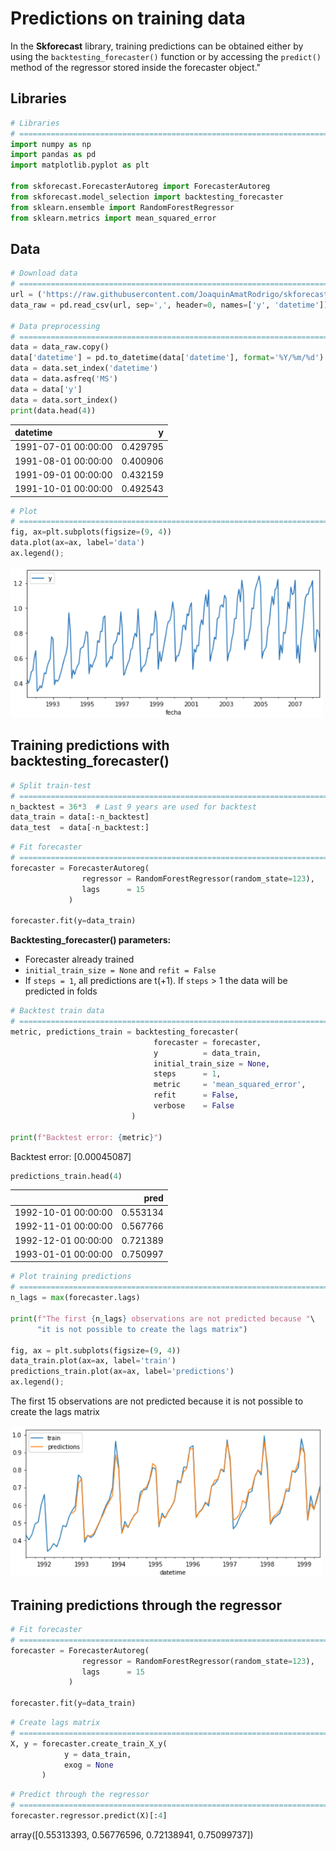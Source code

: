 # Predictions on training data

In the **Skforecast** library, training predictions can be obtained either by using the `backtesting_forecaster()` function or by accessing the `predict()` method of the regressor stored inside the forecaster object."



## Libraries

``` python
# Libraries
# ==============================================================================
import numpy as np
import pandas as pd
import matplotlib.pyplot as plt

from skforecast.ForecasterAutoreg import ForecasterAutoreg
from skforecast.model_selection import backtesting_forecaster
from sklearn.ensemble import RandomForestRegressor
from sklearn.metrics import mean_squared_error
```

## Data

``` python
# Download data
# ==============================================================================
url = ('https://raw.githubusercontent.com/JoaquinAmatRodrigo/skforecast/master/data/h2o.csv')
data_raw = pd.read_csv(url, sep=',', header=0, names=['y', 'datetime'])

# Data preprocessing
# ==============================================================================
data = data_raw.copy()
data['datetime'] = pd.to_datetime(data['datetime'], format='%Y/%m/%d')
data = data.set_index('datetime')
data = data.asfreq('MS')
data = data['y']
data = data.sort_index()
print(data.head(4))
```

| datetime            |        y |
|:--------------------|---------:|
| 1991-07-01 00:00:00 | 0.429795 |
| 1991-08-01 00:00:00 | 0.400906 |
| 1991-09-01 00:00:00 | 0.432159 |
| 1991-10-01 00:00:00 | 0.492543 |

``` python
# Plot
# ==============================================================================
fig, ax=plt.subplots(figsize=(9, 4))
data.plot(ax=ax, label='data')
ax.legend();
```

<img src="../img/data_full_serie.png" style="width: 500px;">


## Training predictions with backtesting_forecaster()

``` python
# Split train-test
# ==============================================================================
n_backtest = 36*3  # Last 9 years are used for backtest
data_train = data[:-n_backtest]
data_test  = data[-n_backtest:]
```

``` python
# Fit forecaster
# ==============================================================================
forecaster = ForecasterAutoreg(
                regressor = RandomForestRegressor(random_state=123),
                lags      = 15 
             )

forecaster.fit(y=data_train)
```

**Backtesting_forecaster() parameters:**
+ Forecaster already trained
+ `initial_train_size = None` and `refit = False`
+ If `steps = 1`, all predictions are t(+1). If `steps` > 1 the data will be predicted in folds

``` python
# Backtest train data
# ==============================================================================
metric, predictions_train = backtesting_forecaster(
                                forecaster = forecaster,
                                y          = data_train,
                                initial_train_size = None,
                                steps      = 1,
                                metric     = 'mean_squared_error',
                                refit      = False,
                                verbose    = False
                           )

print(f"Backtest error: {metric}")
```

Backtest error: [0.00045087]

``` python
predictions_train.head(4)
```

|                     |     pred |
|:--------------------|---------:|
| 1992-10-01 00:00:00 | 0.553134 |
| 1992-11-01 00:00:00 | 0.567766 |
| 1992-12-01 00:00:00 | 0.721389 |
| 1993-01-01 00:00:00 | 0.750997 |

``` python
# Plot training predictions
# ==============================================================================
n_lags = max(forecaster.lags)

print(f"The first {n_lags} observations are not predicted because "\
      "it is not possible to create the lags matrix")

fig, ax = plt.subplots(figsize=(9, 4))
data_train.plot(ax=ax, label='train')
predictions_train.plot(ax=ax, label='predictions')
ax.legend();
```

The first 15 observations are not predicted because it is not possible to create the lags matrix

<img src="../img/training_predictions_backtesting_forecaster.png" style="width: 500px;">


## Training predictions through the regressor

``` python
# Fit forecaster
# ==============================================================================
forecaster = ForecasterAutoreg(
                regressor = RandomForestRegressor(random_state=123),
                lags      = 15 
             )

forecaster.fit(y=data_train)
```

``` python
# Create lags matrix
# ==============================================================================
X, y = forecaster.create_train_X_y(
            y = data_train, 
            exog = None
       )
```

``` python
# Predict through the regressor
# ==============================================================================
forecaster.regressor.predict(X)[:4]
```

array([0.55313393, 0.56776596, 0.72138941, 0.75099737])